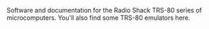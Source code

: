 Software and documentation for the Radio Shack TRS-80 series of microcomputers.
You'll also find some TRS-80 emulators here.
